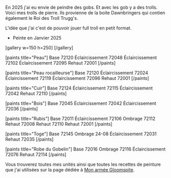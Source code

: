 
En 2025 j'ai eu envie de peindre des gobs. Et avec les gob y a des trolls. 
Voici mes trolls de pierre. Ils provienne de la boite Dawnbringers qui contien également le Roi des Troll Trugg's. 

L'idée que j'ai c'est de pouvoir jouer full troll en petit format. 

* Peinte en Janvier 2025

[gallery w=150 h=250]
[/gallery]

[paints title="Peau"]
Base	72120
Éclaircissement	72048
Éclaircissement	72102
Éclaircissement	72095
Rehaut	72001
[/paints]

[paints title="Peau rocailleurse"]
Base	72120
Éclaircissement	72024
Éclaircissement	72119
Éclaircissement	72096
Rehaut	72001
[/paints]

[paints title="Cuir"]
Base	72124
Éclaircissement	72115
Éclaircissement	72042
Rehaut	72110
[/paints]

[paints title="Bois"]
Base	72045
Éclaircissement	72042
Éclaircissement	72036
[/paints]

[paints title="Rubis"]
Base	72011
Éclaircissement	72106
Ombrage	72112
Rehaut	72008
Rehaut	72110
Rehaut	72001
[/paints]

[paints title="Toge"]
Base	72145
Ombrage	24-08
Éclaircissement	72031
Rehaut	72035
[/paints]

[paints title="Robe du Gobelin"]
Base	72016
Ombrage	72116
Éclaircissement	72076
Rehaut	72114
[/paints]


Vous trouverez toutes mes unités ainsi que toutes les recettes de peinture que j'ai utilisées
sur la page dédiée à [Mon armée Gloomspite](2025/armee-gloomspite.html).

